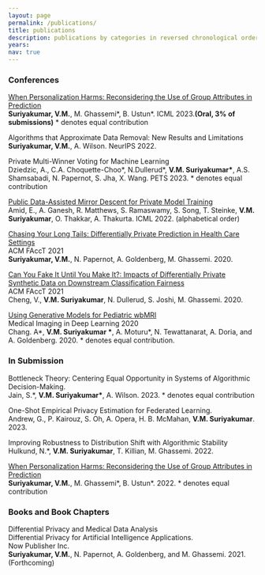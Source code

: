 ```yaml
---
layout: page
permalink: /publications/
title: publications
description: publications by categories in reversed chronological order.
years:
nav: true
---
```

### Conferences

[When Personalization Harms: Reconsidering the Use of Group Attributes in Prediction](https://arxiv.org/abs/2206.02058)   
**Suriyakumar, V.M.**, M. Ghassemi*, B. Ustun*. ICML 2023.**(Oral, 3% of submissions)** * denotes equal contribution

Algorithms that Approximate Data Removal: New Results and Limitations   
**Suriyakumar, V.M.**, A. Wilson. NeurIPS 2022. 

Private Multi-Winner Voting for Machine Learning  
Dziedzic, A., C.A. Choquette-Choo\*, N.Dullerud\*, **V.M. Suriyakumar\***, A.S. Shamsabadi, N. Papernot, S. Jha, X. Wang. PETS 2023. * denotes equal contribution

[Public Data-Assisted Mirror Descent for Private Model Training](https://arxiv.org/abs/2112.00193)   
Amid, E., A. Ganesh, R. Matthews, S. Ramaswamy, S. Song, T. Steinke, **V.M. Suriyakumar**, O. Thakkar, A. Thakurta. ICML 2022. (alphabetical order)

[Chasing Your Long Tails: Differentially Private Prediction in Health Care Settings](https://arxiv.org/abs/2010.06667)    
ACM FAccT 2021  
**Suriyakumar, V.M.**, N. Papernot, A. Goldenberg, M. Ghassemi. 2020.

[Can You Fake It Until You Make It?: Impacts of Differentially Private Synthetic Data on Downstream Classification Fairness ](https://dl.acm.org/doi/10.1145/3442188.3445879)  
ACM FAccT 2021  
Cheng, V., **V.M. Suriyakumar**, N. Dullerud, S. Joshi, M. Ghassemi. 2020.

[Using Generative Models for Pediatric wbMRI](https://arxiv.org/abs/2006.00727)   
Medical Imaging in Deep Learning 2020  
Chang. A\*, **V.M. Suriyakumar \***, A. Moturu\*, N. Tewattanarat, A. Doria, and A. Goldenberg.  2020. * denotes equal contribution.

### In Submission

Bottleneck Theory: Centering Equal Opportunity in Systems of Algorithmic Decision-Making.   
Jain, S.\*, **V.M. Suriyakumar\***, A. Wilson. 2023. * denotes equal contribution

One-Shot Empirical Privacy Estimation for Federated Learning.   
Andrew, G., P. Kairouz, S. Oh, A. Opera, H. B. McMahan, **V.M. Suriyakumar**. 2023. 

Improving Robustness to Distribution Shift with Algorithmic Stability   
Hulkund, N.*, **V.M. Suriyakumar**, T. Killian, M. Ghassemi. 2022.

[When Personalization Harms: Reconsidering the Use of Group Attributes in Prediction](https://arxiv.org/abs/2206.02058)   
**Suriyakumar, V.M.**, M. Ghassemi*, B. Ustun*. 2022. * denotes equal contribution

<!-- ### Refereed Workshops

The Challenges of Differentially Private Prediction in Healthcare    
IJCAI 2021 AI 4 Social Good Workshop organized by Harvard CRCS (Long Talk).     
**Suriyakumar, V.M.**, N. Papernot, A. Goldenberg, and M. Ghassemi. 2020. 

The Challenges of Differentially Private Prediction in Healthcare   
NeurIPS 2020 Privacy Preserving Machine Learning Workshop    
**Suriyakumar, V.M.**, N. Papernot, A. Goldenberg, and M. Ghassemi. 2020.

The Pitfalls of Differentially Private Prediction in Healthcare    
Theory and Practice of Differential Privacy 2020    
**Suriyakumar, V.M.**, N. Papernot, A. Goldenberg, and M. Ghassemi. 2020.  -->

### Books and Book Chapters

Differential Privacy and Medical Data Analysis  
Differential Privacy for Artificial Intelligence Applications.   
Now Publisher Inc.  
**Suriyakumar, V.M.**, N. Papernot, A. Goldenberg, and M. Ghassemi. 2021. (Forthcoming)

